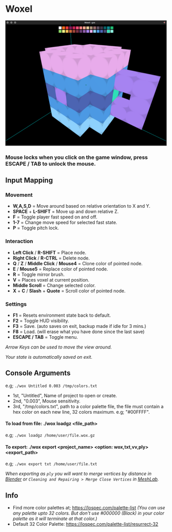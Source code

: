 # Woxel

![screenshot](https://raw.githubusercontent.com/woxels/woxels.github.io/main/Screenshot_2023-09-02_07-06-18.png)

### Mouse locks when you click on the game window, press ESCAPE / TAB to unlock the mouse.

## Input Mapping

### Movement
* **W,A,S,D** = Move around based on relative orientation to X and Y.
* **SPACE** + **L-SHIFT** = Move up and down relative Z.
* **F** = Toggle player fast speed on and off.
* **1-7** = Change move speed for selected fast state.
* **P** = Toggle pitch lock.

### Interaction
* **Left Click** / **R-SHIFT** = Place node.
* **Right Click** / **R-CTRL** = Delete node.
* **Q** / **Z** / **Middle Click** / **Mouse4** = Clone color of pointed node.
* **E** / **Mouse5** = Replace color of pointed node.
* **R** = Toggle mirror brush.
* **V** = Places voxel at current position.
* **Middle Scroll** = Change selected color.
* **X** + **C** / **Slash** + **Quote** = Scroll color of pointed node.

### Settings
* **F1** = Resets environment state back to default.
* **F2** = Toggle HUD visibility.
* **F3** = Save. (auto saves on exit, backup made if idle for 3 mins.)
* **F8** = Load. (will erase what you have done since the last save)
* **ESCAPE / TAB** = Toggle menu.
  
*Arrow Keys can be used to move the view around.*

*Your state is automatically saved on exit.*

## Console Arguments
e.g; `./wox Untitled 0.003 /tmp/colors.txt`
* 1st, "Untitled", Name of project to open or create.
* 2nd, "0.003", Mouse sensitivity.
* 3rd, "/tmp/colors.txt", path to a color palette file, the file must contain a hex
color on each new line, 32 colors maximum. e.g; "#00FFFF".

#### To load from file: ./wox loadgz <file_path>
e.g; `./wox loadgz /home/user/file.wox.gz`

#### To export: ./wox export <project_name> <option: wox,txt,vv,ply> <export_path>
e.g; `./wox export txt /home/user/file.txt`

*When exporting as `ply` you will want to merge vertices by distance in [Blender](https://www.blender.org/)
or `Cleaning and Repairing > Merge Close Vertices` in [MeshLab](https://www.meshlab.net/).*

## Info
* Find more color palettes at; https://lospec.com/palette-list *(You can use any palette upto 32 colors. But don't use #000000 (Black) in your color palette as it will terminate at that color.)*
* Default 32 Color Palette: https://lospec.com/palette-list/resurrect-32
